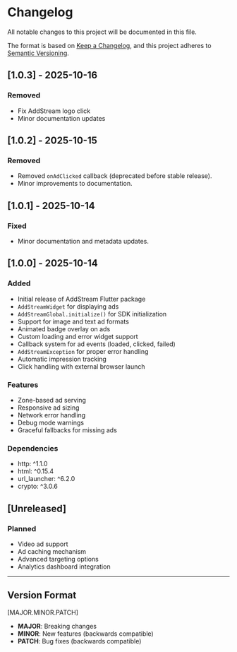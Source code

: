 # Changelog

All notable changes to this project will be documented in this file.

The format is based on [Keep a Changelog](https://keepachangelog.com/en/1.0.0/),
and this project adheres to [Semantic Versioning](https://semver.org/spec/v2.0.0.html).

## [1.0.3] - 2025-10-16
### Removed
- Fix AddStream logo click
- Minor documentation updates

## [1.0.2] - 2025-10-15
### Removed
- Removed `onAdClicked` callback (deprecated before stable release).
- Minor improvements to documentation.

## [1.0.1] - 2025-10-14
### Fixed
- Minor documentation and metadata updates.

## [1.0.0] - 2025-10-14
### Added
- Initial release of AddStream Flutter package
- `AddStreamWidget` for displaying ads
- `AddStreamGlobal.initialize()` for SDK initialization
- Support for image and text ad formats
- Animated badge overlay on ads
- Custom loading and error widget support
- Callback system for ad events (loaded, clicked, failed)
- `AddStreamException` for proper error handling
- Automatic impression tracking
- Click handling with external browser launch

### Features
- Zone-based ad serving
- Responsive ad sizing
- Network error handling
- Debug mode warnings
- Graceful fallbacks for missing ads

### Dependencies
- http: ^1.1.0
- html: ^0.15.4
- url_launcher: ^6.2.0
- crypto: ^3.0.6

## [Unreleased]

### Planned
- Video ad support
- Ad caching mechanism
- Advanced targeting options
- Analytics dashboard integration

---

## Version Format

[MAJOR.MINOR.PATCH]

- **MAJOR**: Breaking changes
- **MINOR**: New features (backwards compatible)
- **PATCH**: Bug fixes (backwards compatible)